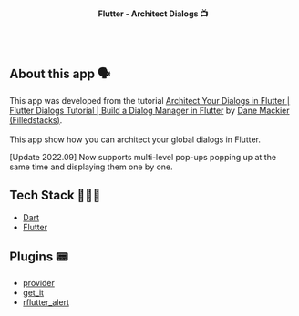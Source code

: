 <!-- header section -->
<p align="center">
  <span><b>Flutter -  Architect Dialogs 📺</b></span><br/>
</p>
<!-- header section END -->

<br/>

<!-- show case/gif section -->

<!-- show case/gif section END -->

<br/>

<!-- about app and course section -->

## About this app 🗣

This app was developed from the tutorial [Architect Your Dialogs in Flutter | Flutter Dialogs Tutorial | Build a Dialog Manager in Flutter](https://www.youtube.com/watch?v=IrFU_BrCWnE&list=PLdTodMosi-BwEwlzjN6EyS1vwGXFo-UlK&index=10) by [Dane Mackier (Filledstacks)](https://www.filledstacks.com/).<br/><br/>
This app show how you can architect your global dialogs in Flutter.

[Update 2022.09] 
Now supports multi-level pop-ups popping up at the same time and displaying them one by one.

## Tech Stack 👩🏾‍💻

- [Dart](https://dart.dev/)
- [Flutter](https://flutter.dev/)

## Plugins 📟

- [provider](https://pub.dev/packages/provider)
- [get_it](https://pub.dev/packages/get_it)
- [rflutter_alert](https://pub.dev/packages/rflutter_alert)

<!-- about app and course section END -->
